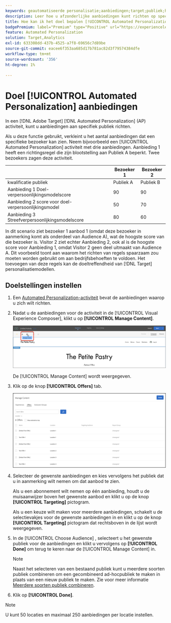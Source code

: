 ```yaml
---
keywords: geautomatiseerde personalisatie;aanbiedingen;target;publiek;het richten van regels;het richten van gericht
description: Leer hoe u afzonderlijke aanbiedingen kunt richten op specifieke doelgroepen met behulp van een [!UICONTROL Automated Personalization] (AP) activiteit in [!DNL Adobe Target].
title: Hoe kan ik het doel bepalen [!UICONTROL Automated Personalization] Aanbiedingen?
badgePremium: label="Premium" type="Positive" url="https://experienceleague.adobe.com/docs/target/using/introduction/intro.html?lang=en#premium newtab=true" tooltip="Zie wat er in Target Premium is opgenomen."
feature: Automated Personalization
solution: Target,Analytics
exl-id: 633308dd-437b-4525-a7f8-69656c7d89be
source-git-commit: eacee6f353aa685d17b781ac82d3f79574384dfe
workflow-type: tm+mt
source-wordcount: '356'
ht-degree: 1%

---
```


# Doel [!UICONTROL Automated Personalization] aanbiedingen

In een [!DNL Adobe Target] [!DNL Automated Personalization] (AP) activiteit, kunt u aanbiedingen aan specifiek publiek richten.

Als u deze functie gebruikt, verkleint u het aantal aanbiedingen dat een specifieke bezoeker kan zien. Neem bijvoorbeeld een [!UICONTROL Automated Personalization] activiteit met drie aanbiedingen. Aanbieding 1 heeft een richtingsregel die zijn blootstelling aan Publiek A beperkt. Twee bezoekers zagen deze activiteit.

| | Bezoeker 1 | Bezoeker 2 |
|--- |--- |--- |
| kwalificatie publiek | Publiek A | Publiek B |
| Aanbieding 1 Doel-verpersoonlijkingsmodelscore | 90 | 90 |
| Aanbieding 2 score voor doel-verpersoonlijkingsmodel | 50 | 70 |
| Aanbieding 3 Streefverpersoonlijkingsmodelscore | 80 | 60 |

In dit scenario ziet bezoeker 1 aanbod 1 (omdat deze bezoeker in aanmerking komt als onderdeel van Audience A), wat de hoogste score van die bezoeker is. Visitor 2 ziet echter Aanbieding 2, ook al is de hoogste score voor Aanbieding 1, omdat Visitor 2 geen deel uitmaakt van Audience A. Dit voorbeeld toont aan waarom het richten van regels spaarzaam zou moeten worden gebruikt om aan bedrijfsbehoeften te voldoen. Het toevoegen van deze regels kan de doeltreffendheid van [!DNL Target] personalisatiemodellen.

## Doelstellingen instellen

1. Een [Automated Personalization-activiteit](/help/main/c-activities/t-automated-personalization/create-ap-activity.md) bevat de aanbiedingen waarop u zich wilt richten.
1. Nadat u de aanbiedingen voor de activiteit in de [!UICONTROL Visual Experience Composer], klikt u op **[!UICONTROL Manage Content]**.

   ![Inhoud beheren](/help/main/c-activities/t-automated-personalization/assets/manage-content.png)

   De [!UICONTROL Manage Content] wordt weergegeven.

1. Klik op de knop **[!UICONTROL Offers]** tab.

   ![Pagina met aanbiedingen](/help/main/c-activities/t-automated-personalization/assets/manage-content-offers.png)

1. Selecteer de gewenste aanbiedingen en kies vervolgens het publiek dat u in aanmerking wilt nemen om dat aanbod te zien.

   Als u een abonnement wilt nemen op één aanbieding, houdt u de muisaanwijzer boven het gewenste aanbod en klikt u op de knop **[!UICONTROL Targeting]** pictogram.

   Als u een keuze wilt maken voor meerdere aanbiedingen, schakelt u de selectievakjes voor de gewenste aanbiedingen in en klikt u op de knop **[!UICONTROL Targeting]** pictogram dat rechtsboven in de lijst wordt weergegeven.

1. In de [!UICONTROL Choose Audience] , selecteert u het gewenste publiek voor de aanbiedingen en klikt u vervolgens op **[!UICONTROL Done]** om terug te keren naar de [!UICONTROL Manage Content] in.

   >[!NOTE]
   >
   >Naast het selecteren van een bestaand publiek kunt u meerdere soorten publiek combineren om een gecombineerd ad-hocpubliek te maken in plaats van een nieuw publiek te maken. Zie voor meer informatie [Meerdere soorten publiek combineren](/help/main/c-target/combining-multiple-audiences.md#concept_A7386F1EA4394BD2AB72399C225981E5).

1. Klik op **[!UICONTROL Done]**.

>[!NOTE]
>
>U kunt 50 locaties en maximaal 250 aanbiedingen per locatie instellen.

